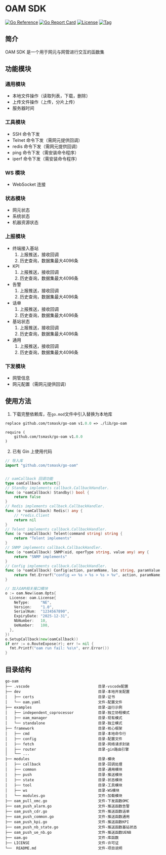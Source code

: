 # OAM SDK

[![Go Reference](https://pkg.go.dev/badge/github.com/olekukonko/tablewriter.svg)](https://pkg.go.dev/github.com/tsmask/go-oam)
[![Go Report Card](https://goreportcard.com/badge/github.com/tsmask/go-oam)](https://goreportcard.com/report/github.com/tsmask/go-oam)
[![License](https://img.shields.io/badge/license-BSD3-blue.svg)](LICENSE)
[![Tag](https://img.shields.io/badge/TAG-list-success)](https://proxy.golang.org/github.com/tsmask/go-oam/@v/list)

## 简介

OAM SDK 是一个用于网元与网管进行交互的函数集

## 功能模块

### 通用模块

- 本地文件操作（读取列表，下载，删除）
- 上传文件操作（上传，分片上传）
- 服务器时间

### 工具模块

- SSH 命令下发
- Telnet 命令下发（需网元提供回调）
- redis 命令下发（需网元提供回调）
- ping 命令下发（需安装命令程序）
- iperf 命令下发（需安装命令程序）

### WS 模块

- WebSocket 连接

### 状态模块

- 网元状态
- 系统状态
- 机器资源状态

### 上报模块

- 终端接入基站
  1. 上报推送，接收回调
  2. 历史查询，数据集最大4096条
- KPI
  1. 上报推送，接收回调
  2. 历史查询，数据集最大4096条
- 告警
  1. 上报推送，接收回调
  2. 历史查询，数据集最大4096条
- 话单
  1. 上报推送，接收回调
  2. 历史查询，数据集最大4096条
- 基站状态
  1. 上报推送，接收回调
  2. 历史查询，数据集最大4096条
- 通用
  1. 上报推送，接收回调
  2. 历史查询，数据集最大4096条

### 下发模块

- 网管信息
- 网元配置（需网元提供回调）

## 使用方法

1. 下载完整依赖库，在`go.mod`文件中引入替换为本地库

```mod
replace github.com/tsmask/go-oam v1.0.0 => ./lib/go-oam

require (
	github.com/tsmask/go-oam v1.0.0
)
```

2. 已有 Gin 上使用代码

```go
// 导入库
import "github.com/tsmask/go-oam"


// oamCallback 回调功能
type oamCallback struct{}
// Standby implements callback.CallbackHandler.
func (o *oamCallback) Standby() bool {
	return false
}
// Redis implements callback.CallbackHandler.
func (o *oamCallback) Redis() any {
	// *redis.Client
	return nil
}
// Telent implements callback.CallbackHandler.
func (o *oamCallback) Telent(command string) string {
	return "Telent implements"
}
// SNMP implements callback.CallbackHandler.
func (o *oamCallback) SNMP(oid, operType string, value any) any {
	return "SNMP implements"
}
// Config implements callback.CallbackHandler.
func (o *oamCallback) Config(action, paramName, loc string, paramValue any) error {
	return fmt.Errorf("config => %s > %s > %s > %v", action, paramName, loc, paramValue)
}

// 加入OAM相关接口模块
o := oam.New(&oam.Opts{
  License: oam.License{
    NeType:     "NE",
    Version:    "1.0",
    SerialNum:  "1234567890",
    ExpiryDate: "2025-12-31",
    NbNumber:   10,
    UeNumber:   100,
  },
})
o.SetupCallback(new(oamCallback))
if err := o.RouteExpose(r); err != nil {
  fmt.Printf("oam run fail: %s\n", err.Error())
}

```

## 目录结构

```text
go-oam
├── .vscode                               目录-vscode配置
├── dev                                   目录-本地开发配置
│   ├── certs                             目录-证书
│   └── oam.yaml                          文件-配置文件
├── examples                              目录-运行示例
│   ├── independent_coprocessor           目录-独立协程模式
│   ├── oam_manager                       目录-现有模式
│   └── standalone                        目录-独立模式
├── framework                             目录-核心框架
│   ├── cmd                               目录-本地命令行
│   ├── config                            目录-配置文件
│   ├── fetch                             目录-网络请求封装
│   ├── router                            目录-gin路由引擎
│   └── ...
├── modules                               目录-模块
│   ├── callback                          目录-回调处理
│   ├── common                            目录-通用模块
│   ├── push                              目录-推送模块
│   ├── state                             目录-状态模块
│   ├── tool                              目录-工具模块
│   ├── ws                                目录-WS模块
│   └── modules.go                        文件-加载模块
├── oam_pull_omc.go                       文件-下发函数OMC
├── oam_push_alarm.go                     文件-推送函数告警
├── oam_push_cdr.go                       文件-推送函数话单
├── oam_push_common.go                    文件-推送函数通用
├── oam_push_kpi.go                       文件-推送函数KPI
├── oam_push_nb_state.go                  文件-推送函数基站状态
├── oam_push_ue_nb.go                     文件-推送函数UENB
├── oam.go                                文件-库函数
├── LICENSE                               文件-许可证
└──  README.md                            文件-项目说明
```
